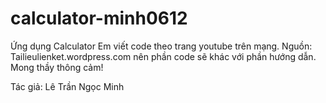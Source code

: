 # calculator-minh0612

Ứng dụng Calculator
Em viết code theo trang youtube trên mạng. Nguồn: Tailieulienket.wordpress.com nên phần code sẽ khác với phần hướng dẫn. Mong thầy thông cảm!

Tác giả: Lê Trần Ngọc Minh

